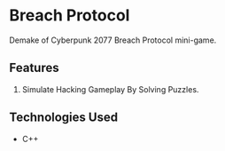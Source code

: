 # Breach Protocol

Demake of Cyberpunk 2077 Breach Protocol mini-game.

## Features

1. Simulate Hacking Gameplay By Solving Puzzles.

## Technologies Used

* C++


